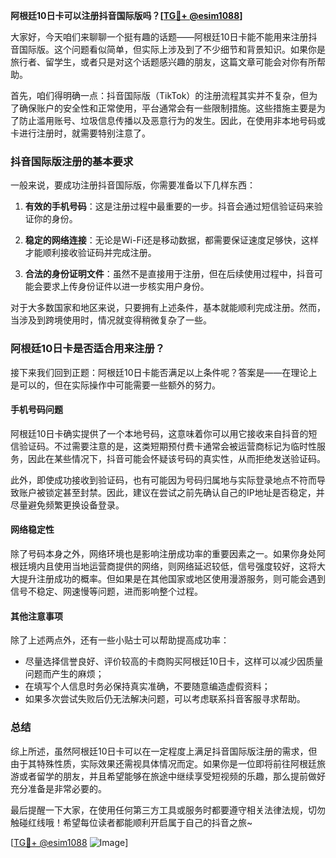 **阿根廷10日卡可以注册抖音国际版吗？[[TG💪+ @esim1088](https://t.me/s/esim1088)]**

大家好，今天咱们来聊聊一个挺有趣的话题——阿根廷10日卡能不能用来注册抖音国际版。这个问题看似简单，但实际上涉及到了不少细节和背景知识。如果你是旅行者、留学生，或者只是对这个话题感兴趣的朋友，这篇文章可能会对你有所帮助。

首先，咱们得明确一点：抖音国际版（TikTok）的注册流程其实并不复杂，但为了确保账户的安全性和正常使用，平台通常会有一些限制措施。这些措施主要是为了防止滥用账号、垃圾信息传播以及恶意行为的发生。因此，在使用非本地号码或卡进行注册时，就需要特别注意了。

### 抖音国际版注册的基本要求

一般来说，要成功注册抖音国际版，你需要准备以下几样东西：

1. **有效的手机号码**：这是注册过程中最重要的一步。抖音会通过短信验证码来验证你的身份。
   
2. **稳定的网络连接**：无论是Wi-Fi还是移动数据，都需要保证速度足够快，这样才能顺利接收验证码并完成注册。

3. **合法的身份证明文件**：虽然不是直接用于注册，但在后续使用过程中，抖音可能会要求上传身份证件以进一步核实用户身份。

对于大多数国家和地区来说，只要拥有上述条件，基本就能顺利完成注册。然而，当涉及到跨境使用时，情况就变得稍微复杂了一些。

### 阿根廷10日卡是否适合用来注册？

接下来我们回到正题：阿根廷10日卡能否满足以上条件呢？答案是——在理论上是可以的，但在实际操作中可能需要一些额外的努力。

#### 手机号码问题

阿根廷10日卡确实提供了一个本地号码，这意味着你可以用它接收来自抖音的短信验证码。不过需要注意的是，这类短期预付费卡通常会被运营商标记为临时性服务，因此在某些情况下，抖音可能会怀疑该号码的真实性，从而拒绝发送验证码。

此外，即使成功接收到验证码，也有可能因为号码归属地与实际登录地点不符而导致账户被锁定甚至封禁。因此，建议在尝试之前先确认自己的IP地址是否稳定，并尽量避免频繁更换设备登录。

#### 网络稳定性

除了号码本身之外，网络环境也是影响注册成功率的重要因素之一。如果你身处阿根廷境内且使用当地运营商提供的网络，则网络延迟较低，信号强度较好，这将大大提升注册成功的概率。但如果是在其他国家或地区使用漫游服务，则可能会遇到信号不稳定、网速慢等问题，进而影响整个过程。

#### 其他注意事项

除了上述两点外，还有一些小贴士可以帮助提高成功率：

- 尽量选择信誉良好、评价较高的卡商购买阿根廷10日卡，这样可以减少因质量问题而产生的麻烦；
- 在填写个人信息时务必保持真实准确，不要随意编造虚假资料；
- 如果多次尝试失败后仍无法解决问题，可以考虑联系抖音客服寻求帮助。

### 总结

综上所述，虽然阿根廷10日卡可以在一定程度上满足抖音国际版注册的需求，但由于其特殊性质，实际效果还需视具体情况而定。如果你是一位即将前往阿根廷旅游或者留学的朋友，并且希望能够在旅途中继续享受短视频的乐趣，那么提前做好充分准备是非常必要的。

最后提醒一下大家，在使用任何第三方工具或服务时都要遵守相关法律法规，切勿触碰红线哦！希望每位读者都能顺利开启属于自己的抖音之旅~

[[TG💪+ @esim1088](https://t.me/s/esim1088) ![Image](https://i.postimg.cc/4NQfJmqS/Snipaste-2025-05-13-00-14-12.png)]